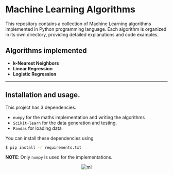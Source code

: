 # Machine Learning Algorithms

This repository contains a collection of Machine Learning algorithms implemented in Python programming language. Each algorithm is organized in its own directory, providing detailed explanations and code examples.

## Algorithms implemented
  * **k-Nearest Neighbors**
  * **Linear Regression**
  * **Logistic Regression**

---

## Installation and usage.

This project has 3 dependencies.

- `numpy` for the maths implementation and writing the algorithms
- `Scikit-learn` for the data generation and testing.
- `Pandas` for loading data

You can install these dependencies using

```sh
$ pip install -r requirements.txt
```

**NOTE**: Only `numpy` is used for the implementations.

<p align="center">
  <img src="https://www.einfochips.com/blog/wp-content/uploads/2018/11/how-to-develop-machine-learning-applications-for-business-featured.jpg" alt="ml"/>
</p>
